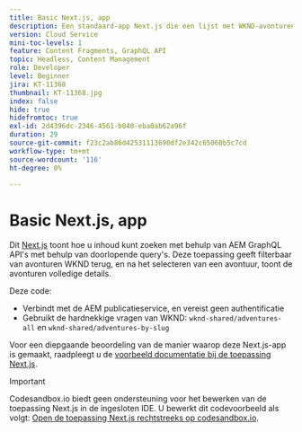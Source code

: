 ```yaml
---
title: Basic Next.js, app
description: Een standaard-app Next.js die een lijst met WKND-avonturen en hun details weergeeft
version: Cloud Service
mini-toc-levels: 1
feature: Content Fragments, GraphQL API
topic: Headless, Content Management
role: Developer
level: Beginner
jira: KT-11368
thumbnail: KT-11368.jpg
index: false
hide: true
hidefromtoc: true
exl-id: 2d4396dc-2346-4561-b040-eba0ab62a96f
duration: 29
source-git-commit: f23c2ab86d42531113690df2e342c65060b5c7cd
workflow-type: tm+mt
source-wordcount: '116'
ht-degree: 0%

---
```


# Basic Next.js, app

Dit [Next.js](https://nextjs.org/) toont hoe u inhoud kunt zoeken met behulp van AEM GraphQL API&#39;s met behulp van doorlopende query&#39;s. Deze toepassing geeft filterbaar van avonturen WKND terug, en na het selecteren van een avontuur, toont de avonturen volledige details.

Deze code:

+ Verbindt met de AEM publicatieservice, en vereist geen authentificatie
+ Gebruikt de hardnekkige vragen van WKND: `wknd-shared/adventures-all` en `wknd-shared/adventures-by-slug`

Voor een diepgaande beoordeling van de manier waarop deze Next.js-app is gemaakt, raadpleegt u de [voorbeeld documentatie bij de toepassing Next.js](../example-apps/next-js.md).

>[!IMPORTANT]
>
> Codesandbox.io biedt geen ondersteuning voor het bewerken van de toepassing Next.js in de ingesloten IDE. U bewerkt dit codevoorbeeld als volgt: [Open de toepassing Next.js rechtstreeks op codesandbox.io](https://codesandbox.io/s/wknd-next-js-app-u8x5f8).
